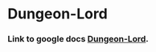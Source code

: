# Dungeon-Lord
### Link to google docs [Dungeon-Lord](https://docs.google.com/document/d/1PUtTgg-cJ_a4qvnBEDW9haNUd6Dafr9eZwg3b1vdZdk/edit?usp=sharing).
